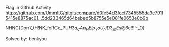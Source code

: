
Flag in Github Activity
<https://github.com/UmmItC/gitgit/compare/d0fe54d3fccf7345555da3e791f5415e8875ac01...5dd233465d64bebed5b8755e5e081fe0653e0b9b>

NHNC{Don7_tH!NK_foRCe_PU$H3d_CAn_HElp_YoU_hiD3_mE$s@6e!!!!-_0}

Solved by: benkyou